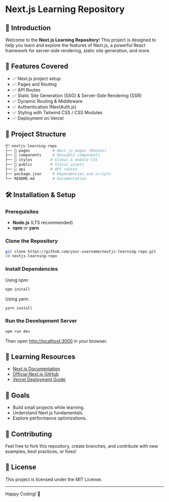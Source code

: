 # Next.js Learning Repository

## 🚀 Introduction
Welcome to the **Next.js Learning Repository**! This project is designed to help you learn and explore the features of Next.js, a powerful React framework for server-side rendering, static site generation, and more.

## 📌 Features Covered
- ✅ Next.js project setup
- ✅ Pages and Routing
- ✅ API Routes
- ✅ Static Site Generation (SSG) & Server-Side Rendering (SSR)
- ✅ Dynamic Routing & Middleware
- ✅ Authentication (NextAuth.js)
- ✅ Styling with Tailwind CSS / CSS Modules
- ✅ Deployment on Vercel

## 📂 Project Structure
```bash
📦 nextjs-learning-repo
├── 📁 pages          # Next.js pages (Routes)
├── 📁 components     # Reusable components
├── 📁 styles        # Global & module CSS
├── 📁 public        # Static assets
├── 📁 api           # API routes
├── package.json     # Dependencies and scripts
└── README.md        # Documentation
```

## 🛠 Installation & Setup
### Prerequisites
- **Node.js** (LTS recommended)
- **npm** or **yarn**

### Clone the Repository
```sh
git clone https://github.com/your-username/nextjs-learning-repo.git
cd nextjs-learning-repo
```

### Install Dependencies
Using npm:
```sh
npm install
```
Using yarn:
```sh
yarn install
```

### Run the Development Server
```sh
npm run dev
```
Then open [http://localhost:3000](http://localhost:3000) in your browser.

## 📖 Learning Resources
- [Next.js Documentation](https://nextjs.org/docs)
- [Official Next.js GitHub](https://github.com/vercel/next.js)
- [Vercel Deployment Guide](https://vercel.com/docs)

## 🎯 Goals
- Build small projects while learning.
- Understand Next.js fundamentals.
- Explore performance optimizations.

## 🤝 Contributing
Feel free to fork this repository, create branches, and contribute with new examples, best practices, or fixes!

## 📜 License
This project is licensed under the MIT License.

---
Happy Coding! 🚀

